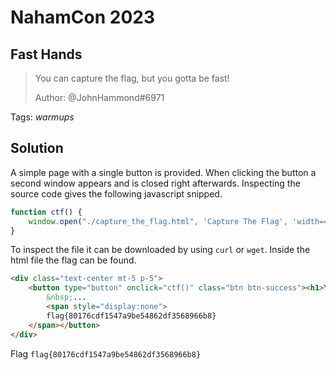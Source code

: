 # NahamCon 2023

## Fast Hands

> You can capture the flag, but you gotta be fast!
>
>  Author: @JohnHammond#6971
>

Tags: _warmups_

## Solution
A simple page with a single button is provided. When clicking the button a second window appears and is closed right afterwards. Inspecting the source code gives the following javascript snipped.

```javascript
function ctf() {
    window.open("./capture_the_flag.html", 'Capture The Flag', 'width=400,height=100%,menu=no,toolbar=no,location=no,scrollbars=yes');
}
```

To inspect the file it can be downloaded by using `curl` or `wget`. Inside the html file the flag can be found.

```html
<div class="text-center mt-5 p-5">
    <button type="button" onclick="ctf()" class="btn btn-success"><h1>Your flag is:<br>
        &nbsp;...
        <span style="display:none">
        flag{80176cdf1547a9be54862df3568966b8}
    </span></button>
</div>
```

Flag `flag{80176cdf1547a9be54862df3568966b8}`